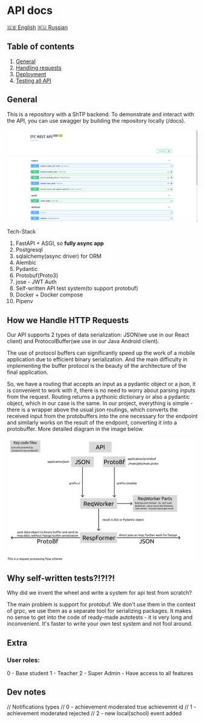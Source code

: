 # API docs
[🇬🇧 English](/README.MD) [🇷🇺 Russian](/README.RU.MD)
## Table of contents
1. [ General ](#general) 
2. [ Handling requests ](#req_handling) 
3. [ Deployment ](#deployment) 
4. [ Testing all API ](#tests)


<a name="general"></a>
## General
<p>This is a repository with a ShTP backend. To demonstrate and interact with the API, you can use swagger by building the repository locally (/docs).</p> 
<p>
<img src="https://raw.githubusercontent.com/ITClassDev/Backend/master/docs/images/swagger_openapi.png">
</p>
Tech-Stack

1. FastAPI + ASGI, so <b>fully async app</b>
2. Postgresql
3. sqlalchemy(async driver) for ORM
4. Alembic
5. Pydantic
6. Protobuf(Proto3)
7. jose - JWT Auth
8. Self-written API test system(to support protobuf)
9. Docker + Docker compose
10. Pipenv

<a name="req_handling"></a>
## How we Handle HTTP Requests
<p>Our API supports 2 types of data serialization: JSON(we use in our React client) and ProtocolBuffer(we use in our Java Android client).<p>
<p>The use of protocol buffers can significantly speed up the work of a mobile application due to efficient binary serialization. And the main difficulty in implementing the buffer protocol is the beauty of the architecture of the final application.</p>
<p>So, we have a routing that accepts an input as a pydantic object or a json, it is convenient to work with it, there is no need to worry about parsing inputs from the request. Routing returns a pythonic dictionary or also a pydantic object, which in our case is the same. In our project, everything is simple - there is a wrapper above the usual json routings, which converts the received input from the protobuffers into the one necessary for the endpoint and similarly works on the result of the endpoint, converting it into a protobuffer. More detailed diagram in the image below.</p>
<p>
<img src="https://raw.githubusercontent.com/ITClassDev/Backend/master/docs/images/req_flow.png">
</p>

<a name="tests"></a>
## Why self-written tests?!?!?!
<p>Why did we invent the wheel and write a system for api test from scratch?<p>
<p>The main problem is support for protobuf. We don't use them in the context of grpc, we use them as a separate tool for serializing packages. It makes no sense to get into the code of ready-made autotests - it is very long and inconvenient. It's faster to write your own test system and not fool around.</p>


## Extra
### User roles:
0 - Base student
1 - Teacher
2 - Super Admin - Have access to all features


## Dev notes
// Notifications types
// 0 - achievement moderated true
achievemnt id
// 1 - achievement moderated rejected
// 2 - new local(school) event added